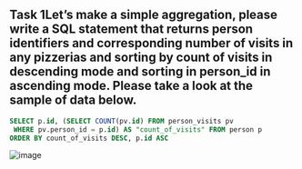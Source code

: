  ## Task 1Let’s make a simple aggregation, please write a SQL statement that returns person identifiers and corresponding number of visits in any pizzerias and sorting by count of visits in descending mode and sorting in person_id in ascending mode. Please take a look at the sample of data below.
```sql
SELECT p.id, (SELECT COUNT(pv.id) FROM person_visits pv 
 WHERE pv.person_id = p.id) AS "count_of_visits" FROM person p
ORDER BY count_of_visits DESC, p.id ASC
```
![image](https://github.com/piviich/db_practice/assets/144881369/ea4a23a5-fbf9-4271-a0a5-73ae051b958d)

